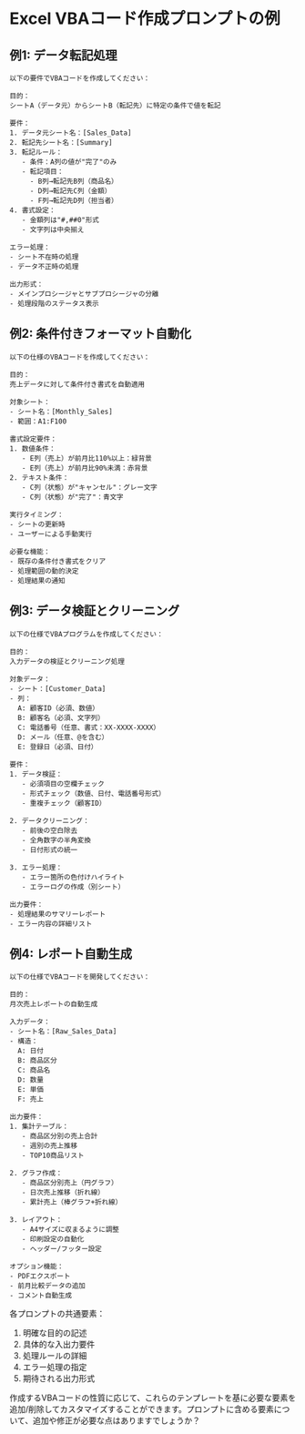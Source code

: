 # Excel VBAコード作成プロンプトの例

## 例1: データ転記処理

```
以下の要件でVBAコードを作成してください：

目的：
シートA（データ元）からシートB（転記先）に特定の条件で値を転記

要件：
1. データ元シート名：[Sales_Data]
2. 転記先シート名：[Summary]
3. 転記ルール：
   - 条件：A列の値が"完了"のみ
   - 転記項目：
     - B列→転記先B列（商品名）
     - D列→転記先C列（金額）
     - F列→転記先D列（担当者）
4. 書式設定：
   - 金額列は"#,##0"形式
   - 文字列は中央揃え

エラー処理：
- シート不在時の処理
- データ不正時の処理

出力形式：
- メインプロシージャとサブプロシージャの分離
- 処理段階のステータス表示
```

## 例2: 条件付きフォーマット自動化

```
以下の仕様のVBAコードを作成してください：

目的：
売上データに対して条件付き書式を自動適用

対象シート：
- シート名：[Monthly_Sales]
- 範囲：A1:F100

書式設定要件：
1. 数値条件：
   - E列（売上）が前月比110%以上：緑背景
   - E列（売上）が前月比90%未満：赤背景
2. テキスト条件：
   - C列（状態）が"キャンセル"：グレー文字
   - C列（状態）が"完了"：青文字

実行タイミング：
- シートの更新時
- ユーザーによる手動実行

必要な機能：
- 既存の条件付き書式をクリア
- 処理範囲の動的決定
- 処理結果の通知
```

## 例3: データ検証とクリーニング

```
以下の仕様でVBAプログラムを作成してください：

目的：
入力データの検証とクリーニング処理

対象データ：
- シート：[Customer_Data]
- 列：
  A: 顧客ID（必須、数値）
  B: 顧客名（必須、文字列）
  C: 電話番号（任意、書式：XX-XXXX-XXXX）
  D: メール（任意、@を含む）
  E: 登録日（必須、日付）

要件：
1. データ検証：
   - 必須項目の空欄チェック
   - 形式チェック（数値、日付、電話番号形式）
   - 重複チェック（顧客ID）

2. データクリーニング：
   - 前後の空白除去
   - 全角数字の半角変換
   - 日付形式の統一

3. エラー処理：
   - エラー箇所の色付けハイライト
   - エラーログの作成（別シート）

出力要件：
- 処理結果のサマリーレポート
- エラー内容の詳細リスト
```

## 例4: レポート自動生成

```
以下の仕様でVBAコードを開発してください：

目的：
月次売上レポートの自動生成

入力データ：
- シート名：[Raw_Sales_Data]
- 構造：
  A: 日付
  B: 商品区分
  C: 商品名
  D: 数量
  E: 単価
  F: 売上

出力要件：
1. 集計テーブル：
   - 商品区分別の売上合計
   - 週別の売上推移
   - TOP10商品リスト

2. グラフ作成：
   - 商品区分別売上（円グラフ）
   - 日次売上推移（折れ線）
   - 累計売上（棒グラフ+折れ線）

3. レイアウト：
   - A4サイズに収まるように調整
   - 印刷設定の自動化
   - ヘッダー/フッター設定

オプション機能：
- PDFエクスポート
- 前月比較データの追加
- コメント自動生成
```

各プロンプトの共通要素：

1. 明確な目的の記述
2. 具体的な入出力要件
3. 処理ルールの詳細
4. エラー処理の指定
5. 期待される出力形式

作成するVBAコードの性質に応じて、これらのテンプレートを基に必要な要素を追加/削除してカスタマイズすることができます。プロンプトに含める要素について、追加や修正が必要な点はありますでしょうか？
